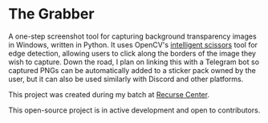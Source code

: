 # The Grabber

A one-step screenshot tool for capturing background transparency images in Windows, written in Python. It uses OpenCV's [intelligent scissors](https://docs.opencv.org/4.x/d9/df5/tutorial_js_intelligent_scissors.html) tool for edge detection, allowing users to click along the borders of the image they wish to capture.
Down the road, I plan on linking this with a Telegram bot so captured PNGs can be automatically added to a sticker pack owned by the user, but it can also be used similarly with Discord and other platforms.

This project was created during my batch at [Recurse Center](https://www.recurse.com).

This open-source project is in active development and open to contributors. 
